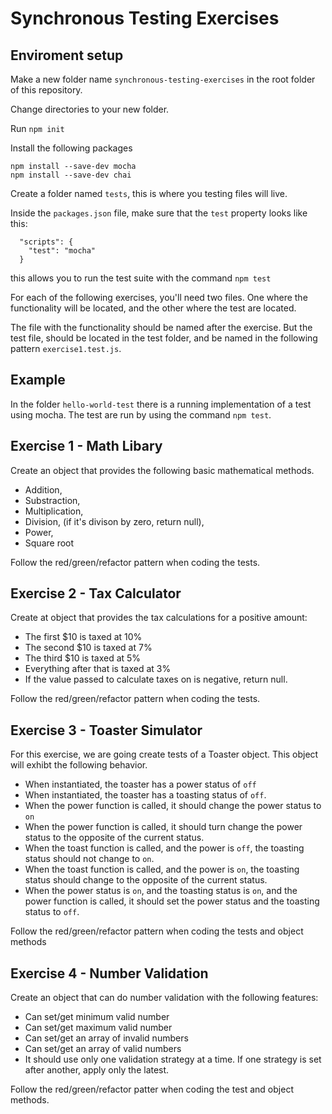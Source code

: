 # Synchronous Testing Exercises

## Enviroment setup

Make a new folder name `synchronous-testing-exercises` in the root folder of this repository.

Change directories to your new folder.

Run `npm init`

Install the following packages

```
npm install --save-dev mocha
npm install --save-dev chai
```

Create a folder named `tests`, this is where you testing files will live.

Inside the `packages.json` file, make sure that the `test` property looks like this:

```
  "scripts": {
    "test": "mocha"
  }
```

this allows you to run the test suite with the command `npm test`

For each of the following exercises, you'll need two files. One where the functionality will be located, and the other where the test are located.

The file with the functionality should be named after the exercise. But the test file, should be located in the test folder, and be named in the following pattern `exercise1.test.js`.

## Example

In the folder `hello-world-test` there is a running implementation of a test using mocha. The test are run by using the command `npm test`.


## Exercise 1 - Math Libary

Create an object that provides the following basic mathematical methods.

- Addition,
- Substraction,
- Multiplication,
- Division, (if it's divison by zero, return null),
- Power,
- Square root

Follow the red/green/refactor pattern when coding the tests.

## Exercise 2 - Tax Calculator

Create at object that provides the tax calculations for a positive amount:

- The first $10 is taxed at 10%
- The second $10 is taxed at 7%
- The third $10 is taxed at 5%
- Everything after that is taxed at 3%
- If the value passed to calculate taxes on is negative, return null.

Follow the red/green/refactor pattern when coding the tests.


## Exercise 3 - Toaster Simulator

For this exercise, we are going create tests of a Toaster object. This object will exhibt the following behavior.

- When instantiated, the toaster has a power status of `off`
- When instantiated, the toaster has a toasting status of `off`.
- When the power function is called, it should change the power status to `on`
- When the power function is called, it should turn change the power status to the opposite of the current status.
- When the toast function is called, and the power is `off`, the toasting status should not change to `on`.
- When the toast function is called, and the power is `on`, the toasting status should change to the opposite of the current status.
- When the power status is `on`, and the toasting status is `on`, and the power function is called, it should set the power status and the toasting status to `off`.

Follow the red/green/refactor pattern when coding the tests and object methods


## Exercise 4 - Number Validation

Create an object that can do number validation with the following features:

- Can set/get minimum valid number
- Can set/get maximum valid number
- Can set/get an array of invalid numbers
- Can set/get an array of valid numbers
- It should use only one validation strategy at a time. If one strategy is set after another, apply only the latest.

Follow the red/green/refactor patter when coding the test and object methods.


